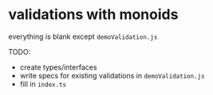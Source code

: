 # validations with monoids




everything is blank except `demoValidation.js`

TODO:

- create types/interfaces
- write specs for existing validations in `demoValidation.js`
- fill in `index.ts`
